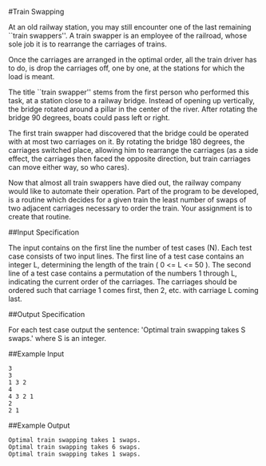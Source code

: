 #Train Swapping 

At an old railway station, you may still encounter one of the last remaining ``train swappers''. A train swapper is an employee of the railroad, whose sole job it is to rearrange the carriages of trains.

Once the carriages are arranged in the optimal order, all the train driver has to do, is drop the carriages off, one by one, at the stations for which the load is meant.

The title ``train swapper'' stems from the first person who performed this task, at a station close to a railway bridge. Instead of opening up vertically, the bridge rotated around a pillar in the center of the river. After rotating the bridge 90 degrees, boats could pass left or right.

The first train swapper had discovered that the bridge could be operated with at most two carriages on it. By rotating the bridge 180 degrees, the carriages switched place, allowing him to rearrange the carriages (as a side effect, the carriages then faced the opposite direction, but train carriages can move either way, so who cares).

Now that almost all train swappers have died out, the railway company would like to automate their operation. Part of the program to be developed, is a routine which decides for a given train the least number of swaps of two adjacent carriages necessary to order the train. Your assignment is to create that routine.

##Input Specification

The input contains on the first line the number of test cases (N). Each test case consists of two input lines. The first line of a test case contains an integer L, determining the length of the train ( 0 <= L <= 50 ). The second line of a test case contains a permutation of the numbers 1 through L, indicating the current order of the carriages. The carriages should be ordered such that carriage 1 comes first, then 2, etc. with carriage L coming last.

##Output Specification

For each test case output the sentence: 'Optimal train swapping takes S swaps.' where S is an integer.

##Example Input

	3
	3
	1 3 2
	4
	4 3 2 1
	2
	2 1

##Example Output

	Optimal train swapping takes 1 swaps.
	Optimal train swapping takes 6 swaps.
	Optimal train swapping takes 1 swaps.